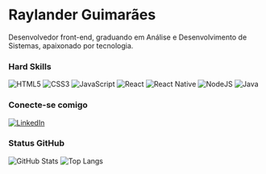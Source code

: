 # Raylander Guimarães

Desenvolvedor front-end, graduando em Análise e Desenvolvimento de Sistemas, apaixonado por tecnologia. 
### Hard Skills 

![HTML5](https://img.shields.io/badge/HTML5-red?style=for-the-badge&logo=html5&logoColor=fff)
![CSS3](https://img.shields.io/badge/CSS3-blue?style=for-the-badge&logo=css3&logoColor=fff)
![JavaScript](https://img.shields.io/badge/JavaScript-grey?style=for-the-badge&logo=javascript)
![React](https://img.shields.io/badge/React-000?style=for-the-badge&logo=react)
![React Native](https://img.shields.io/badge/React_Native-000?style=for-the-badge&logo=react)
![NodeJS](https://img.shields.io/badge/node.js-6DA55F?style=for-the-badge&logo=node.js&logoColor=white)
![Java](https://img.shields.io/badge/Java-000?style=for-the-badge&logo=java)

### Conecte-se comigo

[![LinkedIn](https://img.shields.io/badge/LinkedIn-000?style=for-the-badge&logo=linkedin&logoColor=0E76A8)](https://www.linkedin.com/in/raylander-guimar%C3%A3es-ramos-3ab363222/)


### Status GitHub

![GitHub Stats](https://github-readme-stats.vercel.app/api?username=raylanderguimaraes&theme=transparent&bg_color=000&border_color=30A3DC&show_icons=true&icon_color=30A3DC&title_color=14fff1&text_color=FFF)
![Top Langs](https://github-readme-stats-git-masterrstaa-rickstaa.vercel.app/api/top-langs/?username=raylanderguimaraes&bg_color=000&border_color=30A3DC&title_color=14fff1&text_color=FFF)
